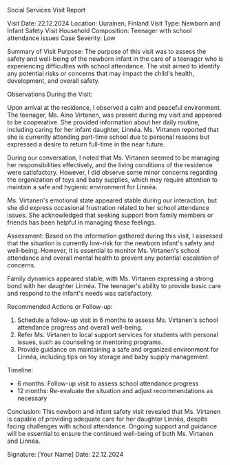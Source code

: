 Social Services Visit Report

Visit Date: 22.12.2024
Location: Uurainen, Finland
Visit Type: Newborn and Infant Safety Visit
Household Composition: Teenager with school attendance issues
Case Severity: Low

Summary of Visit Purpose:
The purpose of this visit was to assess the safety and well-being of the newborn infant in the care of a teenager who is experiencing difficulties with school attendance. The visit aimed to identify any potential risks or concerns that may impact the child's health, development, and overall safety.

Observations During the Visit:

Upon arrival at the residence, I observed a calm and peaceful environment. The teenager, Ms. Aino Virtanen, was present during my visit and appeared to be cooperative. She provided information about her daily routine, including caring for her infant daughter, Linnéa. Ms. Virtanen reported that she is currently attending part-time school due to personal reasons but expressed a desire to return full-time in the near future.

During our conversation, I noted that Ms. Virtanen seemed to be managing her responsibilities effectively, and the living conditions of the residence were satisfactory. However, I did observe some minor concerns regarding the organization of toys and baby supplies, which may require attention to maintain a safe and hygienic environment for Linnéa.

Ms. Virtanen's emotional state appeared stable during our interaction, but she did express occasional frustration related to her school attendance issues. She acknowledged that seeking support from family members or friends has been helpful in managing these feelings.

Assessment:
Based on the information gathered during this visit, I assessed that the situation is currently low-risk for the newborn infant's safety and well-being. However, it is essential to monitor Ms. Virtanen's school attendance and overall mental health to prevent any potential escalation of concerns.

Family dynamics appeared stable, with Ms. Virtanen expressing a strong bond with her daughter Linnéa. The teenager's ability to provide basic care and respond to the infant's needs was satisfactory.

Recommended Actions or Follow-up:

1. Schedule a follow-up visit in 6 months to assess Ms. Virtanen's school attendance progress and overall well-being.
2. Refer Ms. Virtanen to local support services for students with personal issues, such as counseling or mentoring programs.
3. Provide guidance on maintaining a safe and organized environment for Linnéa, including tips on toy storage and baby supply management.

Timeline:

* 6 months: Follow-up visit to assess school attendance progress
* 12 months: Re-evaluate the situation and adjust recommendations as necessary

Conclusion:
This newborn and infant safety visit revealed that Ms. Virtanen is capable of providing adequate care for her daughter Linnéa, despite facing challenges with school attendance. Ongoing support and guidance will be essential to ensure the continued well-being of both Ms. Virtanen and Linnéa.

Signature: [Your Name]
Date: 22.12.2024